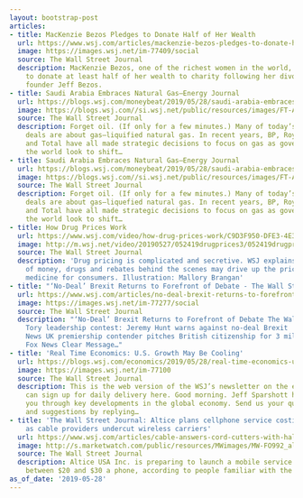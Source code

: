 ```yaml
---
layout: bootstrap-post
articles:
- title: MacKenzie Bezos Pledges to Donate Half of Her Wealth
  url: https://www.wsj.com/articles/mackenzie-bezos-pledges-to-donate-half-of-her-wealth-11559048424
  image: https://images.wsj.net/im-77409/social
  source: The Wall Street Journal
  description: MacKenzie Bezos, one of the richest women in the world, has committed
    to donate at least half of her wealth to charity following her divorce from Amazon
    founder Jeff Bezos.
- title: Saudi Arabia Embraces Natural Gas—Energy Journal
  url: https://blogs.wsj.com/moneybeat/2019/05/28/saudi-arabia-embraces-natural-gas-energy-journal-2/
  image: https://blogs.wsj.com//si.wsj.net/public/resources/images/FT-AA618A_FREEW_P_20190515183643.jpg
  source: The Wall Street Journal
  description: Forget oil. (If only for a few minutes.) Many of today’s biggest energy
    deals are about gas—liquified natural gas. In recent years, BP, Royal Dutch Shell
    and Total have all made strategic decisions to focus on gas as governments around
    the world look to shift…
- title: Saudi Arabia Embraces Natural Gas—Energy Journal
  url: https://blogs.wsj.com/moneybeat/2019/05/28/saudi-arabia-embraces-natural-gas-energy-journal/
  image: https://blogs.wsj.com//si.wsj.net/public/resources/images/FT-AA618A_FREEW_P_20190515183643.jpg
  source: The Wall Street Journal
  description: Forget oil. (If only for a few minutes.) Many of today’s biggest energy
    deals are about gas—liquefied natural gas. In recent years, BP, Royal Dutch Shell
    and Total have all made strategic decisions to focus on gas as governments around
    the world look to shift…
- title: How Drug Prices Work
  url: https://www.wsj.com/video/how-drug-prices-work/C9D3F950-DFE3-4E37-9120-836D411A9A66.html
  image: http://m.wsj.net/video/20190527/052419drugprices3/052419drugprices3_1280x720.jpg
  source: The Wall Street Journal
  description: 'Drug pricing is complicated and secretive. WSJ explains how the flow
    of money, drugs and rebates behind the scenes may drive up the price of prescription
    medicine for consumers. Illustration: Mallory Brangan'
- title: "‘No-Deal’ Brexit Returns to Forefront of Debate - The Wall Street Journal"
  url: https://www.wsj.com/articles/no-deal-brexit-returns-to-forefront-of-debate-11559041202
  image: https://images.wsj.net/im-77277/social
  source: The Wall Street Journal
  description: "‘No-Deal’ Brexit Returns to Forefront of Debate The Wall Street Journal
    Tory leadership contest: Jeremy Hunt warns against no-deal Brexit 'suicide' BBC
    News UK premiership contender pitches British citizenship for 3 million EU nationals
    Fox News Clear Message…"
- title: 'Real Time Economics: U.S. Growth May Be Cooling'
  url: https://blogs.wsj.com/economics/2019/05/28/real-time-economics-u-s-growth-may-be-cooling/
  image: https://images.wsj.net/im-77100
  source: The Wall Street Journal
  description: This is the web version of the WSJ’s newsletter on the economy. You
    can sign up for daily delivery here. Good morning. Jeff Sparshott here to take
    you through key developments in the global economy. Send us your questions, comments
    and suggestions by replying…
- title: 'The Wall Street Journal: Altice plans cellphone service costing $20-$30
    as cable providers undercut wireless carriers'
  url: https://www.wsj.com/articles/cable-answers-cord-cutters-with-half-price-cellphone-service/
  image: http://s.marketwatch.com/public/resources/MWimages/MW-FO992_altice_ZG_20170622101053.jpg
  source: The Wall Street Journal
  description: Altice USA Inc. is preparing to launch a mobile service likely to cost
    between $20 and $30 a phone, according to people familiar with the matter.
as_of_date: '2019-05-28'
---
```


